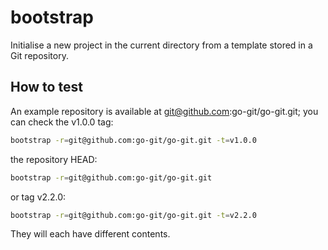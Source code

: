 # bootstrap

Initialise a new project in the current directory from a template stored in a Git repository.

## How to test

An example repository is available at git@github.com:go-git/go-git.git; you can check the v1.0.0 tag:

```bash
bootstrap -r=git@github.com:go-git/go-git.git -t=v1.0.0
```

the repository HEAD:

```bash
bootstrap -r=git@github.com:go-git/go-git.git
```

or tag v2.2.0:

```bash
bootstrap -r=git@github.com:go-git/go-git.git -t=v2.2.0
```

They will each have different contents.
